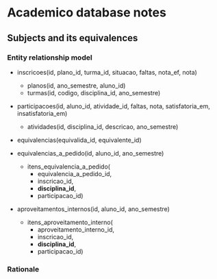 # Academico database notes

## Subjects and its equivalences 
### Entity relationship model
- inscricoes(id, plano_id, turma_id, situacao, faltas, nota_ef, nota) 
  - planos(id, ano_semestre, aluno_id)
  - turmas(id, codigo, disciplina_id, ano_semestre)

- participacoes(id, aluno_id, atividade_id, faltas, nota, satisfatoria_em, insatisfatoria_em)
  - atividades(id, disciplina_id, descricao, ano_semestre)

- equivalencias(equivalida_id, equivalente_id)

- equivalencias_a_pedido(id, aluno_id, ano_semestre)
  - itens_equivalencia_a_pedido(
    - equivalencia_a_pedido_id,
    - inscricao_id,
    - **disciplina_id**,
    - participacao_id)

- aproveitamentos_internos(id, aluno_id, ano_semestre)
  - itens_aproveitamento_interno(
    - aproveitamento_interno_id,
    - inscricao_id, 
    - **disciplina_id**,
    - participacao_id)

### Rationale 
